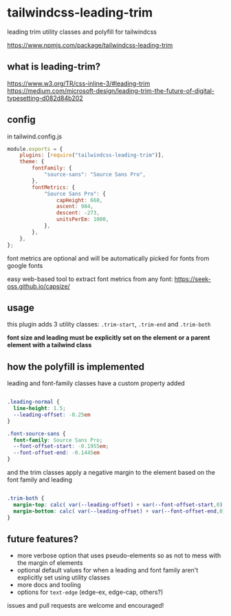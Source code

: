 # tailwindcss-leading-trim

leading trim utility classes and polyfill for tailwindcss

<https://www.npmjs.com/package/tailwindcss-leading-trim>

## what is leading-trim?

<https://www.w3.org/TR/css-inline-3/#leading-trim>
<https://medium.com/microsoft-design/leading-trim-the-future-of-digital-typesetting-d082d84b202>

## config

in tailwind.config.js

```js
module.exports = {
	plugins: [require("tailwindcss-leading-trim")],
	theme: {
		fontFamily: {
			"source-sans": "Source Sans Pro",
		},
		fontMetrics: {
			"Source Sans Pro": {
				capHeight: 660,
				ascent: 984,
				descent: -273,
				unitsPerEm: 1000,
			},
		},
	},
};
```

font metrics are optional and will be automatically picked for fonts from google fonts

easy web-based tool to extract font metrics from any font: https://seek-oss.github.io/capsize/

## usage

this plugin adds 3 utility classes: `.trim-start`, `.trim-end` and `.trim-both`

**font size and leading must be explicitly set on the element or a parent element with a tailwind class**

## how the polyfill is implemented

leading and font-family classes have a custom property added

```css

.leading-normal {
  line-height: 1.5;
  --leading-offset: -0.25em
}

.font-source-sans {
  font-family: Source Sans Pro;
  --font-offset-start: -0.1955em;
  --font-offset-end: -0.1445em
}

```

and the trim classes apply a negative margin to the element based on the font family and leading

```css

.trim-both {
  margin-top: calc( var(--leading-offset) + var(--font-offset-start,0) );
  margin-bottom: calc( var(--leading-offset) + var(--font-offset-end,0) )
}

```

## future features?

- more verbose option that uses pseudo-elements so as not to mess with the margin of elements
- optional default values for when a leading and font family aren't explicitly set using utility classes
- more docs and tooling
- options for `text-edge` (edge-ex, edge-cap, others?)

issues and pull requests are welcome and encouraged!